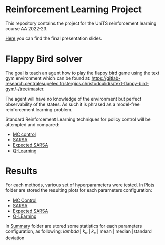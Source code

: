# Reinforcement Learning Project
This repository contains the project for the UniTS reinforcement learning course AA 2022-23.

[Here](...) you can find the final presentation slides.

# Flappy Bird solver
The goal is teach an agent how to play the flappy bird game using the text gym environment which can be found at: https://gitlab-research.centralesupelec.fr/stergios.christodoulidis/text-flappy-bird-gym/-/tree/master.

The agent will have no knowledge of the environment but perfect observability of the states. As such it is phrased as a model-free reinforcement learning problem. 

Standard Reinforcement Learning techniques for policy control will be attempted and compared:
- [MC control](/MC_Control.ipynb)
- [SARSA](/SARSA.ipynb)
- [Expected SARSA](/E_SARSA.ipynb)
- [Q-Learning](/Q.ipynb)

# Results

For each methods, various set of hyperparameters were tested.
In [Plots](/Plots/) folder are stored the resulting plots for each parameters configuration:
-   [MC Control](/Plots/MC_plots)
-   [SARSA](/Plots/SARSA_plots)
-   [Expected SARSA](/Plots/Exp_SARSA_plots)
-   [Q-LEarning](/Plots/Q_plots)

In [Summary](/Summary/) folder are stored some statistics for each parameters configuration, as following:
$lambda$ | $k_{\alpha}$  | $k_{\varepsilon}$ | mean | median  |standard deviation





